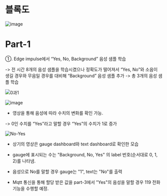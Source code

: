 # 블록도

![image](https://github.com/wjh1212/Capstone-Design/assets/103232862/dc7c7e09-534f-4d5b-ad22-44d4450503da)

# Part-1

①. Edge impulse에서 “Yes, No, Background” 음성 샘플 학습

-> 전 시간 8개의 음성 샘플을 학습시켰으나 정확도가 떨어져서 “Yes, No”와 
     소음이 생길 경우와 무음일 경우를 대비해 “Background” 음성 샘플 추가
 -> 총 3개의 음성 샘플 학습    
 
![0과1](https://github.com/wjh1212/Capstone-Design/assets/103232862/e2ea7c1f-6d15-4633-bad2-c8ab372652a2)


![image](https://github.com/wjh1212/Capstone-Design/assets/103232862/b71f7076-b7e9-49d3-bf7e-4adaa4cba174)

- 영상을 통해 음성에 따라 수치의 변화를 확인 가능.

-> 0인 수치를 “Yes”라고 말할 경우 “Yes”의 수치가 1로 증가

![No-Yes](https://github.com/wjh1212/Capstone-Design/assets/103232862/061be8ea-d90d-4bc1-b329-b04706e96521)

- 상기의 영상은 gauge dashboard와 text dashboard로 확인한 모습
- gauge에 표시되는 수는 "Background, No, Yes" 의 label 번호(순서대로 0, 1, 2)를 나타냄.
- 음성으로 No를 말할 경우 gauge는 "1", text는 "No"를 출력

- Mqtt 통신을 통해 할당 받은 값을 part-3에서 "Yes"의 음성을 말할 경우 119 전화 기능을 수행할 예정.


